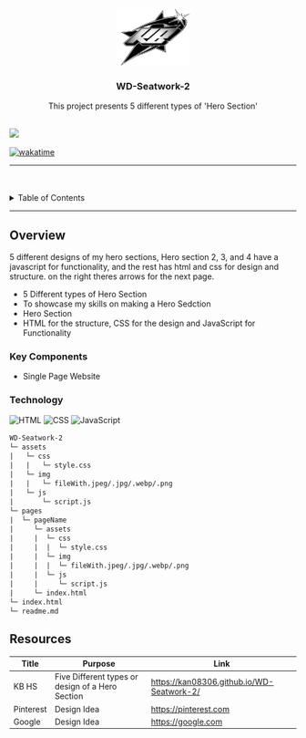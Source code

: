 <a name="readme-top">

<br/>

<br />
<div align="center">
  <a href="https://github.com/kan08306/">
    <img src="./assets/img/KBlogo.png" alt="Nyebe" width="130" height="100">
  </a>
  <h3 align="center">WD-Seatwork-2</h3>
</div>
<div align="center">
  This project presents 5 different types of 'Hero Section'
</div>

<br />

![](https://visit-counter.vercel.app/counter.png?page=kan08306/WD-Seatwork-2)

[![wakatime](https://wakatime.com/badge/user/018dd99a-4985-4f98-8216-6ca6fe2ce0f8/project/63501637-9a31-42f0-960d-4d0ab47977f8.svg)](https://wakatime.com/badge/user/018dd99a-4985-4f98-8216-6ca6fe2ce0f8/project/63501637-9a31-42f0-960d-4d0ab47977f8)

---

<br />
<br />

<!-- TODO: If you want to add more layers for your readme -->
<details>
  <summary>Table of Contents</summary>
  <ol>
    <li>
      <a href="#overview">Overview</a>
      <ol>
        <li>
          <a href="#key-components">Key Components</a>
        </li>
        <li>
          <a href="#technology">Technology</a>
        </li>
      </ol>
    </li>
    <li>
      <a href="#rule,-practices-and-principles">Rules, Practices and Principles</a>
    </li>
    <li>
      <a href="#resources">Resources</a>
    </li>
  </ol>
</details>

---

## Overview

5 different designs of my hero sections, Hero section 2, 3, and 4 have a javascript for functionality, and the rest has html and css for design and structure. on the right theres arrows for the next page.


- 5 Different types of Hero Section
- To showcase my skills on making a Hero Sedction
- Hero Section
- HTML for the structure, CSS for the design and JavaScript for Functionality 

### Key Components
<!-- TODO: List of Key Components -->
<!-- The following are just sample -->
- Single Page Website


### Technology
<!-- TODO: List of Technology Used -->
![HTML](https://img.shields.io/badge/HTML-E34F26?style=for-the-badge&logo=html5&logoColor=white)
![CSS](https://img.shields.io/badge/CSS-1572B6?style=for-the-badge&logo=css3&logoColor=white)
![JavaScript](https://img.shields.io/badge/JavaScript-F7DF1E?style=for-the-badge&logo=javascript&logoColor=white)




```
WD-Seatwork-2
└─ assets
|   └─ css
|   |   └─ style.css
|   └─ img
|   |   └─ fileWith.jpeg/.jpg/.webp/.png
|   └─ js
|       └─ script.js
└─ pages
|  └─ pageName
|     └─ assets
|     |  └─ css
|     |  |  └─ style.css
|     |  └─ img
|     |  |  └─ fileWith.jpeg/.jpg/.webp/.png
|     |  └─ js
|     |     └─ script.js
|     └─ index.html
└─ index.html
└─ readme.md
```

## Resources

<!-- TODO: Add References -->
| Title | Purpose | Link |
|-|-|-|
| KB HS     | Five Different types or design of a Hero Section | https://kan08306.github.io/WD-Seatwork-2/ |
| Pinterest | Design Idea                                      | https://pinterest.com                     |
| Google    | Design Idea                                      | https://google.com                        |
